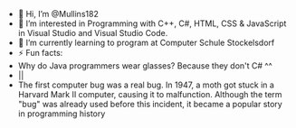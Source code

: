 - 👋 Hi, I’m @Mullins182
- 👀 I’m interested in Programming with C++, C#, HTML, CSS & JavaScript in Visual Studio and Visual Studio Code.
- 🌱 I’m currently learning to program at Computer Schule Stockelsdorf
- ⚡ Fun facts:
- Why do Java programmers wear glasses? Because they don't C# ^^
- ||
- The first computer bug was a real bug. In 1947, a moth got stuck in a Harvard Mark II computer, causing it to malfunction. Although the term "bug" was already used before this incident, it became a popular story in programming history

<!---
Mullins182/Mullins182 is a ✨ special ✨ repository because its `README.md` (this file) appears on your GitHub profile.
You can click the Preview link to take a look at your changes.
--->
